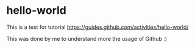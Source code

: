 # hello-world
This is a test for tutorial https://guides.github.com/activities/hello-world/

This was done by me to understand more the usage of Github :)
